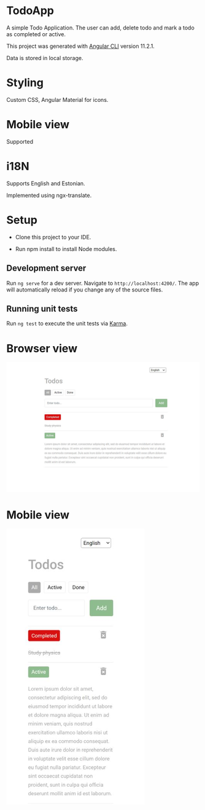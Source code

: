 # TodoApp

A simple Todo Application. The user can add, delete todo and mark a todo as completed or active.

This project was generated with [Angular CLI](https://github.com/angular/angular-cli) version 11.2.1.

Data is stored in local storage.

# Styling
Custom CSS, Angular Material for icons.

# Mobile view
Supported

# i18N
Supports English and Estonian.

Implemented using ngx-translate.


# Setup
* Clone this project to your IDE. 

* Run npm install to install Node modules.

## Development server

Run `ng serve` for a dev server. Navigate to `http://localhost:4200/`. The app will automatically reload if you change any of the source files.

## Running unit tests

Run `ng test` to execute the unit tests via [Karma](https://karma-runner.github.io).

# Browser view
![](src/assets/images/browser1.png)


# Mobile view
![](src/assets/images/mobile.png)



